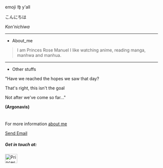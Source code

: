 emoji :virgo: y'all

こんにちは 

*Kon'nichiwa*

***
* About_me 

>I am Princes Rose Manuel
>I like watching anime, reading manga, manhwa and manhua.


***
* Other stuffs

"Have we reached the hopes we saw that day?

That's right, this isn't the goal

Not after we've come so far..."

 **(Argonavis)**
 
 
 

#
For more information
[about me](https://github.com/Hime-chann/Hime-Chan/blob/main/README.md)

[Send Email](princesrose.manuel@wvsu.edu.ph)
<h5 align="left">Get in touch at:</h5>
<p align="left">
<a href="https://web.facebook.com/princessrose.manuel/" target="blank"><img align="left" src="https://raw.githubusercontent.com/rahuldkjain/github-profile-readme-generator/master/src/images/icons/Social/facebook.svg" alt="Princes Rose Gentapanan Manuel//" height="30" width="40" /></a>
</p>
